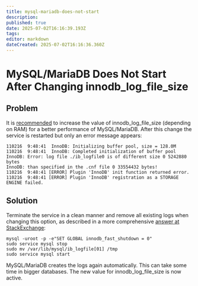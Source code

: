 ```yaml
---
title: mysql-mariadb-does-not-start
description: 
published: true
date: 2025-07-02T16:16:39.193Z
tags: 
editor: markdown
dateCreated: 2025-07-02T16:16:36.360Z
---
```


# MySQL/MariaDB Does Not Start After Changing innodb_log_file_size

Problem
-------

It is [recommended](../../installation/manual-installation/system-settings.md) to increase the value of innodb_log_file_size (depending on RAM) for a better performance of MySQL/MariaDB. After this change the service is restarted but only an error message appears:

    110216  9:48:41  InnoDB: Initializing buffer pool, size = 128.0M
    110216  9:48:41  InnoDB: Completed initialization of buffer pool
    InnoDB: Error: log file ./ib_logfile0 is of different size 0 5242880 bytes
    InnoDB: than specified in the .cnf file 0 33554432 bytes!
    110216  9:48:41 [ERROR] Plugin 'InnoDB' init function returned error.
    110216  9:48:41 [ERROR] Plugin 'InnoDB' registration as a STORAGE ENGINE failed.

Solution
--------

Terminate the service in a clean manner and remove all existing logs when changing this option, as described in a more comprehensive [answer at StackExchange](http://dba.stackexchange.com/questions/1261/how-to-safely-change-mysql-innodb-variable-innodb-log-file-size):

    mysql -uroot -p -e"SET GLOBAL innodb_fast_shutdown = 0"
    sudo service mysql stop
    sudo mv /var/lib/mysql/ib_logfile[01] /tmp
    sudo service mysql start

MySQL/MariaDB creates the logs again automatically. This can take some time in bigger databases. The new value for innodb_log_file_size is now active.